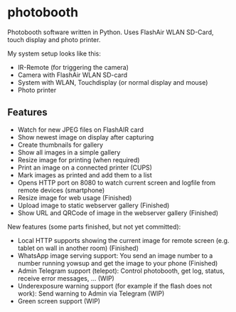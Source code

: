 # photobooth
Photobooth software written in Python. Uses FlashAir WLAN SD-Card, touch display and photo printer.

My system setup looks like this:

* IR-Remote (for triggering the camera)
* Camera with FlashAir WLAN SD-card
* System with WLAN, Touchdisplay (or normal display and mouse)
* Photo printer

## Features

* Watch for new JPEG files on FlashAIR card
* Show newest image on display after capturing
* Create thumbnails for gallery
* Show all images in a simple gallery
* Resize image for printing (when required)
* Print an image on a connected printer (CUPS)
* Mark images as printed and add them to a list
* Opens HTTP port on 8080 to watch current screen and logfile from remote devices (smartphone)
* Resize image for web usage (Finished)
* Upload image to static webserver gallery (Finished)
* Show URL and QRCode of image in the webserver gallery (Finished)

New features (some parts finished, but not yet committed):
* Local HTTP supports showing the current image for remote screen (e.g. tablet on wall in another room) (Finished)
* WhatsApp image serving support: You send an image number to a number running yowsup and get the image to your phone (Finished)
* Admin Telegram support (telepot): Control photobooth, get log, status, receive error messages, ... (WIP)
* Underexposure warning support (for example if the flash does not work): Send warning to Admin via Telegram (WIP)
* Green screen support (WIP)
